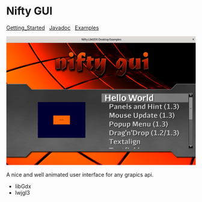 # Nifty GUI

[Getting_Started](documentation/Getting_Started.md) &nbsp; [Javadoc](documentation/Getting_Started.md) &nbsp; [Examples](documentation/Getting_Started.md)

![Nifty](documentation/Helloworld.png)

A nice and well animated user interface for any grapics api.
- libGdx
- lwjgl3

